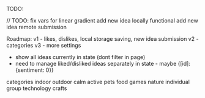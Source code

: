 TODO:

// TODO:
fix vars for linear gradient
add new idea locally functional
add new idea remote submission

Roadmap:
v1 - likes, dislikes, local storage saving, new idea submission
v2 - categories
v3 - more settings

- show all ideas currently in state (dont filter in page)
- need to manage liked/disliked ideas separately in state - maybe {[id]:{sentiment: 0}}

categories
indoor
outdoor
calm
active
pets
food
games
nature
individual
group
technology
crafts
